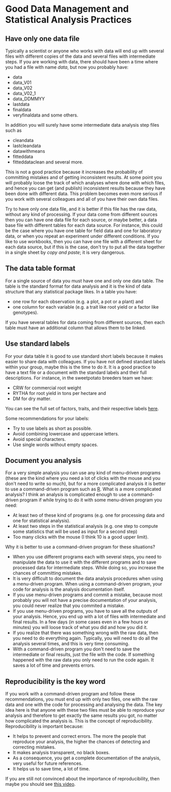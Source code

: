 Good Data Management and Statistical Analysis Practices
=======================================================

Have only one data file
-----------------------

Typically a scientist or anyone who works with data will end up with several files with different copies of the data and several files with intermediate steps. If you are working with data, there should have been a time where you had a file with name *data*, but now you probably have:

* data
* data_V01
* data_V02
* data_V02_1
* data_DDMMYY
* lastdata
* finaldata
* veryfinaldata and some others.

In addition you will surely have some intermediate data analysis step files such as

* cleandata
* lastcleandata
* datawithmeans
* fitteddata
* fitteddataclean and several more.

This is not a good practice because it increases the probability of committing mistakes and of getting inconsistent results. At some point you will probably loose the track of which analyses where done with which files, and hence you can get (and publish) inconsistent results because they have been done with different data. This problem becomes even more serious if you work with several colleagues and all of you have their own data files.

Try to have only one data file, and it is better if this file has the raw data, without any kind of processing. If your data come from different sources then you can have one data file for each source, or maybe better, a data base file with different tables for each data source. For instance, this could be the case where you have one table for field data and one for laboratory data, or when you repeat an experiment under different conditions. If you like to use workbooks, then you can have one file with a different sheet for each data source, but if this is the case, don't try to put all the data together in a single sheet by *copy and paste*; it is very dangerous.

The data table format
---------------------

For a single source of data you must have one and only one data table. The table is the standard format for data analysis and it is the kind of data structure that any statistical package likes. In a table you have:

* one row for each observation (e.g. a plot, a pot or a plant) and
* one column for each variable (e.g. a trait like root yield or a factor like genotypes).

If you have several tables for data coming from different sources, then each table must have an additional column that allows them to be linked.

Use standard labels
-------------------

For your data table it is good to use standard short labels because it makes easier to share data with colleagues. If you have not defined standard labels within your group, maybe this is the time to do it. It is a good practice to have a text file or a document with the standard labels and their full descriptions. For instance, in the sweetpotato breeders team we have:

* CRW for commercial root weight
* RYTHA for root yield in tons per hectare and
* DM for dry matter.

You can see the full set of factors, traits, and their respective labels [here](https://github.com/SweetPotatoImprov/StatTools/blob/master/CheckConsis/CheckConsis.R).

Some recommendations for your labels:

* Try to use labels as short as possible.
* Avoid combining lowercase and uppercase letters.
* Avoid special characters.
* Use single words without empty spaces.

Document you analysis
---------------------

For a very simple analysis you can use any kind of menu-driven programs (these are the kind where you need a lot of clicks with the mouse and you don't need to write so much), but for a more complicated analysis it is better to use a command-driven program such as [R](http://cran.r-project.org/). What is a more complicated analysis? I think an analysis is complicated enough to use a command-driven program if while trying to do it with some menu-driven program you need:

* At least two of these kind of programs (e.g. one for processing data and one for statistical analysis).
* At least two steps in the statistical analysis (e.g. one step to compute some statistics that will be used as input for a second step)
* Too many clicks with the mouse (I think 10 is a good upper limit).

Why it is better to use a command-driven program for these situations?

* When you use different programs each with several steps, you need to manipulate the data to use it with the different programs and to save processed data for intermediate steps. While doing so, you increase the chances of committing mistakes.
* It is very difficult to document the data analysis procedures when using a menu-driven program. When using a command-driven program, your code for analysis is the analysis documentation itself.
* If you use menu-driven programs and commit a mistake, because most probably you will not have a precise documentation of your analysis, you could never realize that you commited a mistake.
* If you use menu-driven programs, you have to save all the outputs of your analysis. Hence, you end up with a lot of files with intermediate and final results. In a few days (in some cases even in a few hours or minutes) you will loose track of what you did and how you did it.
* If you realize that there was something wrong with the raw data, then you need to do everything again. Typically, you will need to do all the analysis several times, and this is very time consuming.
* With a command-driven program you don't need to save the intermediate or final results, just the file with the code. If something happened with the raw data you only need to run the code again. It saves a lot of time and prevents errors.

Reproducibility is the key word
-------------------------------

If you work with a command-driven program and follow these recommendations, you must end up with only two files, one with the raw data and one with the code for processing and analysing the data. The key idea here is that anyone with these two files must be able to reproduce your analysis and therefore to get exactly the same results you got, no matter how complicated the analysis is. This is the concept of reproducibility. Reproducibility is important because:

* It helps to prevent and correct errors. The more the people that reproduce your analysis, the higher the chances of detecting and correcting mistakes.
* It makes analysis transparent, no black boxes.
* As a consequence, you get a complete documentation of the analysis, very useful for future references.
* It helps us to save time, a lot of time.

If you are still not convinced about the importance of reproducibility, then maybe you should see [this video](http://videolectures.net/cancerbioinformatics2010_baggerly_irrh/).